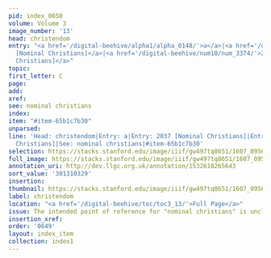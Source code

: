 ```yaml
---
pid: index_0650
volume: Volume 3
image_number: '13'
head: christendom
entry: "<a href='/digital-beehive/alpha1/alpha_0148/'>a</a>|<a href='/digital-beehive/num9/num_2972/'>2037
  [Nominal Christians]</a>|<a href='/digital-beehive/num10/num_3374/'>2401 [Nominal
  Christians]</a>"
topic:
first_letter: C
page:
add:
xref:
see: nominal christians
index:
item: "#item-65b1c7b30"
unparsed:
line: 'Head: christendom|Entry: a|Entry: 2037 [Nominal Christians]|Entry: 2401 [Nominal
  Christians]|See: nominal christians|#item-65b1c7b30'
selection: https://stacks.stanford.edu/image/iiif/gw497tq8651/1607_0956/134,329,684,185/full/0/default.jpg
full_image: https://stacks.stanford.edu/image/iiif/gw497tq8651/1607_0956/full/full/0/default.jpg
annotation_uri: http://dev.llgc.org.uk/annotation/1532618265643
sort_value: '301310329'
insertion:
thumbnail: https://stacks.stanford.edu/image/iiif/gw497tq8651/1607_0956/134,329,684,185/150,/0/default.jpg
label: christendom
location: "<a href='/digital-beehive/toc/toc3_13/'>Full Page</a>"
issue: The intended point of reference for "nominal christians" is unclear.
insertion_xref:
order: '0649'
layout: index_item
collection: index1
---
```


